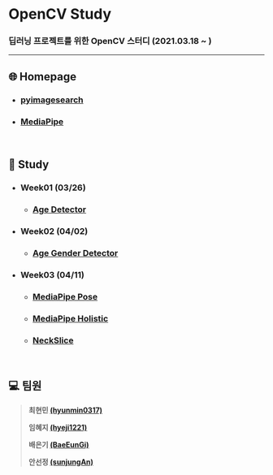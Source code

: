 # OpenCV Study
### 딥러닝 프로젝트를 위한 OpenCV 스터디 (2021.03.18 ~ )

---

## :globe_with_meridians: Homepage

* ### [pyimagesearch](https://www.pyimagesearch.com/)

* ### [MediaPipe](https://google.github.io/mediapipe/)

<br>

## :book: Study

* ### Week01 (03/26)

  * ### [Age Detector](https://github.com/hyunmin0317/OpenCV_Study/blob/master/AgeDetector/AgeDetector.md)

* ### Week02 (04/02)

  * ### [Age Gender Detector](https://github.com/hyunmin0317/OpenCV_Study/blob/master/AgeGenderDetector/AgeGenderDetector.md)

* ### Week03 (04/11)

  * ### [MediaPipe Pose](https://github.com/hyunmin0317/OpenCV_Study/blob/master/MediaPipePose/MediaPipePose.md)
  
  * ### [MediaPipe Holistic](https://github.com/hyunmin0317/OpenCV_Study/blob/master/MediaPipeHolistic/MediaPipeHolistic.md)
  
  * ### [NeckSlice](https://github.com/hyunmin0317/OpenCV_Study/blob/master/NeckSlice/Github/NeckSlice.md)

<br>

## :computer: 팀원

> **최현민 [(hyunmin0317)](https://github.com/hyunmin0317?tab=repositories)**
>
> **임혜지 [(hyeji1221)](https://github.com/hyeji1221)**
>
> **배은기 [(BaeEunGi)](https://github.com/BaeEunGi)**
>
> **안선정 [(sunjungAn)](https://github.com/sunjungAn)**
